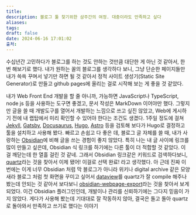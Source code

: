 ```yaml
---
title: 
description: 블로그 툴 찾기위한 삼주간의 여정. 대충이라도 만족하고 싶다
aliases: 
tags: 
draft: false
date: 2024-06-16 17:01:02
출처:
---
```

수십년간 고민하다가 블로그를 하는 것도 안하는 것만큼 대단한 게 아닌 것 같아서, 한 번 해보기로 했다.
내가 원하는 꼴의 블로그를 생각하다 보니, 그냥 단순한 페이지들만 내가 쓱쓱 꾸며서 넣기만 하면 될 것 같아서 정적 사이트 생성기(Static Site Generator)로 만들고 github pages에 올리는 걸로 시작해 보는 게 좋을 것 같았다.

내가 Web Front End 개발을 할 줄 아니까, 가능하면 JavaScript나 TypeScript, node js 등을 사용하는 도구면 좋겠고, 문서 작성은 MarkDown 이어야만 했다. 그렇지만 글을 쓸 때 개발도구를 열어서 개발하는 느낌으로 쓰고 싶진 않았고, Web에 게시하기 전에 내 랩탑에서 미리 확인할 수 있어야 한다는 조건도 생겼다. 1주일 정도에 걸쳐 [Jekyll](https://jekyllrb.com/), [Gatsby](https://www.gatsbyjs.com/), [Docusaurus](https://docusaurus.io/), [Hugo](https://gohugo.io/), [Astro](https://astro.build/) 등을 검토해 보다가  Hugo로 결정하고 툴을 설치하고 사용해 봤다. 빠르고 손쉽고 다 좋은 데, 블로그 글 자체를 쓸 때, 내가 사랑하는 [Obsidian](https://obsidian.md/)에 비해 글을 쓰는 경험이 좋지 않았다. 특히 나는 내 글 사이에 링크를 많이 만들고 싶은데, Obsidian 식 링크를 하기에는 다른 툴이 더 적합할 것 같았다. 이 걸 깨닫는데 한 열흘 걸린 것 같네. 그래서 Obsidian 링크같은 키워드로 검색하다보니,  [quartz](https://quartz.jzhao.xyz/)라는 것을 찾아서 이제 됐어! 이걸로 선택 완료! 라고 생각했다. 아 근데 진짜 이번에는 이게 너무 Obsidian 처럼 막 블로그가 아니라 위키나 digital archive 같은 모양새라 블로그 처럼 첫 화면을 꾸미고 싶어서 [dataview](https://github.com/blacksmithgu/obsidian-dataview)를 quartz가 잘 compile 해주나 봤는데 안되는 것 같아서 보다보니 [obsidian-webpage-export](https://github.com/KosmosisDire/obsidian-webpage-export)라는 것을 찾아서 보게 되었다. 이건 Obsidian 플러그인인데, 개발이나 관리를 신뢰하기에는 그다지 믿음이 가지 않았다. 게다가 사용해 봤는데 기대대로 잘 작동하지 않아, 결국은 돌고 돌아 quartz로 돌아와서 만족하고 쓰기로 했다는 이야기
